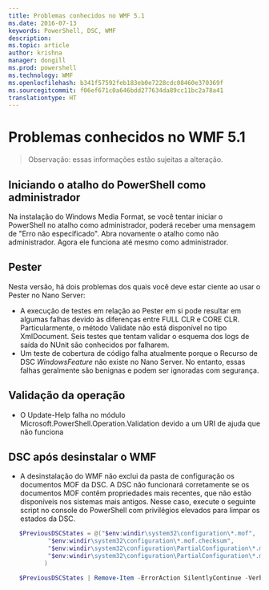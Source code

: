 ```yaml
---
title: Problemas conhecidos no WMF 5.1
ms.date: 2016-07-13
keywords: PowerShell, DSC, WMF
description: 
ms.topic: article
author: krishna
manager: dongill
ms.prod: powershell
ms.technology: WMF
ms.openlocfilehash: b341f57592feb183eb0e7228cdc08460e370369f
ms.sourcegitcommit: f06ef671c0a646bdd277634da89cc11bc2a78a41
translationtype: HT
---
```

# <a name="known-issues-in-wmf-51"></a>Problemas conhecidos no WMF 5.1 #

> Observação: essas informações estão sujeitas a alteração.

## <a name="starting-powershell-shortcut-as-administrator"></a>Iniciando o atalho do PowerShell como administrador
Na instalação do Windows Media Format, se você tentar iniciar o PowerShell no atalho como administrador, poderá receber uma mensagem de "Erro não especificado".
Abra novamente o atalho como não administrador. Agora ele funciona até mesmo como administrador.

## <a name="pester"></a>Pester
Nesta versão, há dois problemas dos quais você deve estar ciente ao usar o Pester no Nano Server:

* A execução de testes em relação ao Pester em si pode resultar em algumas falhas devido às diferenças entre FULL CLR e CORE CLR. Particularmente, o método Validate não está disponível no tipo XmlDocument. Seis testes que tentam validar o esquema dos logs de saída do NUnit são conhecidos por falharem. 
* Um teste de cobertura de código falha atualmente porque o Recurso de DSC *WindowsFeature* não existe no Nano Server. No entanto, essas falhas geralmente são benignas e podem ser ignoradas com segurança.

## <a name="operation-validation"></a>Validação da operação 

* O Update-Help falha no módulo Microsoft.PowerShell.Operation.Validation devido a um URI de ajuda que não funciona

## <a name="dsc-after-uninstall-wmf"></a>DSC após desinstalar o WMF 
* A desinstalação do WMF não exclui da pasta de configuração os documentos MOF da DSC. A DSC não funcionará corretamente se os documentos MOF contêm propriedades mais recentes, que não estão disponíveis nos sistemas mais antigos. Nesse caso, execute o seguinte script no console do PowerShell com privilégios elevados para limpar os estados da DSC.
 ```PowerShell
    $PreviousDSCStates = @("$env:windir\system32\configuration\*.mof",
            "$env:windir\system32\configuration\*.mof.checksum",
            "$env:windir\system32\configuration\PartialConfiguration\*.mof",
            "$env:windir\system32\configuration\PartialConfiguration\*.mof.checksum"
           )

    $PreviousDSCStates | Remove-Item -ErrorAction SilentlyContinue -Verbose
 ```  
